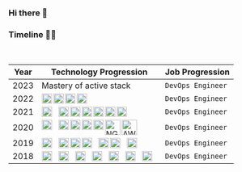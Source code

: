 ### Hi there 👋

<!--
**R3sM3/R3sM3** is a ✨ _special_ ✨ repository because its `README.md` (this file) appears on your GitHub profile.

Here are some ideas to get you started:

- 🔭 I’m currently working on ...
- 🌱 I’m currently learning ...
- 👯 I’m looking to collaborate on ...
- 🤔 I’m looking for help with ...
- 💬 Ask me about ...
- 📫 How to reach me: ...
- 😄 Pronouns: ...
- ⚡ Fun fact: ...
-->


### Timeline 🚶🏾
<br />

| Year               | Technology Progression                                    |     Job Progression                  |
| ------------------ | --------------------------------------------------------- |--------------------------------------|
| 2023               | Mastery of active stack                                   |  `DevOps Engineer`     | 
| 2022               | <img align="left" alt="ArgoCD" width="20px" src="https://cdn.jsdelivr.net/gh/devicons/devicon/icons/argocd/argocd-original.svg" /> <img align="left" alt="Python" width="20px" src="https://cdn.jsdelivr.net/gh/devicons/devicon/icons/python/python-plain.svg" /> <img align="left" alt="Prometheus" width="20px" src="https://cdn.jsdelivr.net/gh/devicons/devicon/icons/prometheus/prometheus-original.svg" /> <img align="left" alt="Next" width="20px" src="https://cdn.jsdelivr.net/gh/devicons/devicon/icons/nextjs/nextjs-line.svg" /> |    `DevOps Engineer`   |
| 2021               |  <img align="left" alt="Python" width="20px" style="padding-right:10px;" src="https://cdn.jsdelivr.net/gh/devicons/devicon/icons/python/python-plain.svg" /> <img align="left" alt="K8" width="20px" src="https://cdn.jsdelivr.net/gh/devicons/devicon/icons/kubernetes/kubernetes-plain.svg" /> <img align="left" alt="GCP" width="20px" src="https://cdn.jsdelivr.net/npm/simple-icons@3.13.0/icons/helm.svg" /> <img align="left" alt="Flutter" width="20px" src="https://cdn.jsdelivr.net/npm/simple-icons@3.13.0/icons/elasticcloud.svg" />  <img align="left" alt="Terraform" width="20px"  src="https://cdn.jsdelivr.net/gh/devicons/devicon/icons/terraform/terraform-original.svg" /> <img align="left" alt="Terraform" width="20px" src="https://cdn.jsdelivr.net/gh/devicons/devicon/icons/ansible/ansible-original.svg" />  <img align="left" alt="GraphQl" width="20px" src="https://cdn.jsdelivr.net/gh/devicons/devicon/icons/graphql/graphql-plain.svg" />  | `DevOps Engineer`  |
| 2020               | <img align="left" alt="React" width="20px" style="padding-right:10px;" src="https://cdn.jsdelivr.net/gh/devicons/devicon/icons/react/react-original.svg" /> <img align="left" alt="Linux" width="20px" src="https://cdn.jsdelivr.net/gh/devicons/devicon/icons/linux/linux-original.svg" /> <img align="left" alt="Docker" width="20px" src="https://cdn.jsdelivr.net/gh/devicons/devicon/icons/docker/docker-original.svg" /> <img align="left" alt="Travis" width="20px" src="https://cdn.jsdelivr.net/gh/devicons/devicon/icons/travis/travis-plain.svg" /> <img align="left" alt="Redis" width="20px" src="https://cdn.jsdelivr.net/gh/devicons/devicon/icons/redis/redis-plain.svg" /> <img align="left" alt="NGINX" width="30px" src="https://cdn.jsdelivr.net/gh/devicons/devicon/icons/nginx/nginx-original.svg" /> <img  align="left" alt="AWS" width="30px" src="https://cdn.jsdelivr.net/gh/devicons/devicon/icons/amazonwebservices/amazonwebservices-original.svg" /> |   `DevOps Engineer`                                   |
| 2019               |  <img align="left" alt="NodeJS" width="20px" style="padding-right:10px;" src="https://cdn.jsdelivr.net/gh/devicons/devicon/icons/nodejs/nodejs-original.svg" /> <img align="left" alt="Express" width="20px" src="https://cdn.jsdelivr.net/gh/devicons/devicon/icons/express/express-original.svg" /> <img align="left" alt="Azure" width="20px" src="https://cdn.jsdelivr.net/gh/devicons/devicon/icons/azure/azure-original.svg" />   <img align="left" alt="MongoDB" width="20px" style="padding-right:10px;" src="https://cdn.jsdelivr.net/gh/devicons/devicon/icons/mongodb/mongodb-original.svg" /> <img align="left" alt="Firebase" width="20px" src="https://cdn.jsdelivr.net/gh/devicons/devicon/icons/firebase/firebase-plain.svg" />  <img align="left" alt="Webpack" width="20px" style="padding-right:10px;" src="https://cdn.jsdelivr.net/gh/devicons/devicon/icons/webpack/webpack-original.svg" />   <img align="left" alt="Wordpress" width="20px" src="https://cdn.jsdelivr.net/gh/devicons/devicon/icons/wordpress/wordpress-plain.svg" /> |    `DevOps Engineer`                                     |
| 2018               | <img align="left" alt="HTML" width="20px" style="padding-right:10px;" src="https://cdn.jsdelivr.net/gh/devicons/devicon/icons/html5/html5-plain.svg" />  <img align="left" alt="CSS" width="20px" style="padding-right:10px;" src="https://cdn.jsdelivr.net/gh/devicons/devicon/icons/css3/css3-plain.svg" /> <img align="left" alt="JavaScript" width="20px" style="padding-right:10px;" src="https://cdn.jsdelivr.net/gh/devicons/devicon/icons/javascript/javascript-plain.svg" />  <img align="left" alt="Angular" width="20px" style="padding-right:10px;" src="https://cdn.jsdelivr.net/gh/devicons/devicon/icons/angularjs/angularjs-plain.svg" /> <img align="left" alt="TypeScript" width="20px" style="padding-right:10px;" src="https://cdn.jsdelivr.net/gh/devicons/devicon/icons/typescript/typescript-plain.svg" /> <img align="left" alt="Ionic" width="20px" style="padding-right:10px;" src="https://cdn.jsdelivr.net/gh/devicons/devicon/icons/ionic/ionic-original.svg" /> <img alt="Ionic" width="20px" style="padding-right:10px;" src="https://cdn.jsdelivr.net/gh/devicons/devicon/icons/bootstrap/bootstrap-original.svg" />                                                          |   `DevOps Engineer`                    |

</div>


<br />


